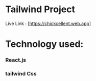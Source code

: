 # Tailwind Project

Live Link : [https://chickcellent.web.app]

# Technology used:

### React.js

### tailwind Css
